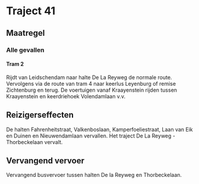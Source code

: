 # Traject 41
## Maatregel
### Alle gevallen

#### Tram 2
Rijdt van Leidschendam naar halte De La Reyweg de normale route. Vervolgens via de route van tram 4 naar keerlus Leyenburg of remise Zichtenburg en terug.
De voertuigen vanaf Kraayenstein rijden tussen Kraayenstein en keerdriehoek Volendamlaan v.v.

## Reizigerseffecten
De halten Fahrenheitstraat, Valkenboslaan, Kamperfoeliestraat, Laan van Eik en Duinen en Nieuwendamlaan vervallen.
Het traject De La Reyweg - Thorbeckelaan vervalt.

## Vervangend vervoer
Vervangend busvervoer tussen halten De la Reyweg en Thorbeckelaan.
